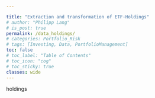 ```yaml
---

title: "Extraction and transformation of ETF-Holdings"
# author: "Philipp Lang"
# is_post: true
permalink: /data_holdings/
# categories: Portfolio_Risk
# tags: [Investing, Data, PortfolioManagement]
toc: false
# toc_label: "Table of Contents"
# toc_icon: "cog"
# toc_sticky: true
classes: wide
---
```


holdings 